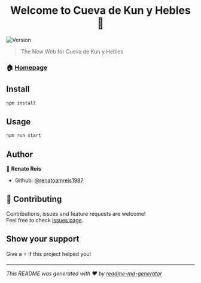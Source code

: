 <h1 align="center">Welcome to Cueva de Kun y Hebles 👋</h1>
<p>
  <img alt="Version" src="https://img.shields.io/badge/version- 4  Beta-blue.svg?cacheSeconds=2592000" />
</p>

> The New Web for Cueva de Kun y Hebles

### 🏠 [Homepage](http://cueva.herokuapp.com/)

## Install

```sh
npm install
```

## Usage

```sh
npm run start
```

## Author

👤 **Renato Reis**

* Github: [@renatoamreis1987](https://github.com/renatoamreis1987)

## 🤝 Contributing

Contributions, issues and feature requests are welcome!<br />Feel free to check [issues page](https://github.com/renatoamreis1987/cueva-nextjs/issues).

## Show your support

Give a ⭐️ if this project helped you!

***
_This README was generated with ❤️ by [readme-md-generator](https://github.com/kefranabg/readme-md-generator)_